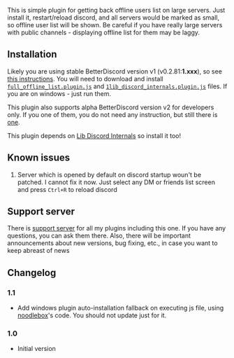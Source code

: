 This is simple plugin for getting back offline users list on large servers. 
Just install it, restart/reload discord, and all servers would be marked as small, so offline user list will be shown. Be careful if you have really large servers with public channels - displaying offline list for them may be laggy.

## Installation

Likely you are using stable BetterDiscord version v1 (v0.2.81:**1.xxx**), so see [this instructions](../../v1#installation). You will need to download and install [`full_offline_list.plugin.js`](https://betterdiscord.net/ghdl?url=https://github.com/samogot/betterdiscord-plugins/blob/master/v1/full_offline_list.plugin.js) and [`1lib_discord_internals.plugin.js`](https://betterdiscord.net/ghdl?url=https://github.com/samogot/betterdiscord-plugins/blob/master/v1/1lib_discord_internals.plugin.js) files. If you are on windows - just run them.

This plugin also supports alpha BetterDiscord version v2 for developers only. If you one of them, you do not need any instruction, but still there is [one](../README.md#installation).

This plugin depends on [Lib Discord Internals](../1Lib%20Discord%20Internals) so install it too!

## Known issues

1. Server which is opened by default on discord startup woun't be patched. I cannot fix it now. Just select any DM or friends list screen and press `Ctrl+R` to reload discord

## Support server

There is [support server](https://discord.gg/MC5dJdE) for all my plugins including this one. If you have any questions, you can ask them there. Also, there will be important announcements about new versions, bug fixing, etc., in case you want to keep abreast of news

## Changelog

### 1.1
- Add windows plugin auto-installation fallback on executing js file, using [noodlebox](https://github.com/noodlebox/betterdiscord-plugins)'s code. You should not update just for it.

### 1.0
- Initial version
